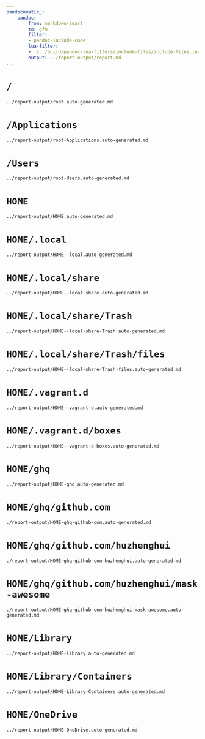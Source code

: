 ```yaml
---
pandocomatic_:
    pandoc:
        from: markdown-smart
        to: gfm
        filter:
        - pandoc-include-code
        lua-filter:
        - ./../build/pandoc-lua-filters/include-files/include-files.lua
        output: ../report-output/report.md
...
```


# `/`

```{.include}
../report-output/root.auto-generated.md
```

# `/Applications`

```{.include}
../report-output/root-Applications.auto-generated.md
```

# `/Users`

```{.include}
../report-output/root-Users.auto-generated.md
```

# `HOME`

```{.include}
../report-output/HOME.auto-generated.md
```

# `HOME/.local`

```{.include}
../report-output/HOME--local.auto-generated.md
```

# `HOME/.local/share`

```{.include}
../report-output/HOME--local-share.auto-generated.md
```

# `HOME/.local/share/Trash`

```{.include}
../report-output/HOME--local-share-Trash.auto-generated.md
```

# `HOME/.local/share/Trash/files`

```{.include}
../report-output/HOME--local-share-Trash-files.auto-generated.md
```

# `HOME/.vagrant.d`

```{.include}
../report-output/HOME--vagrant-d.auto-generated.md
```

# `HOME/.vagrant.d/boxes`

```{.include}
../report-output/HOME--vagrant-d-boxes.auto-generated.md
```

# `HOME/ghq`

```{.include}
../report-output/HOME-ghq.auto-generated.md
```

# `HOME/ghq/github.com`

```{.include}
./report-output/HOME-ghq-github-com.auto-generated.md
```

# `HOME/ghq/github.com/huzhenghui`

```{.include}
./report-output/HOME-ghq-github-com-huzhenghui.auto-generated.md
```

# `HOME/ghq/github.com/huzhenghui/mask-awesome`

```{.include}
./report-output/HOME-ghq-github-com-huzhenghui-mask-awesome.auto-generated.md
```

# `HOME/Library`

```{.include}
../report-output/HOME-Library.auto-generated.md
```

# `HOME/Library/Containers`

```{.include}
../report-output/HOME-Library-Containers.auto-generated.md
```

# `HOME/OneDrive`

```{.include}
../report-output/HOME-OneDrive.auto-generated.md
```

